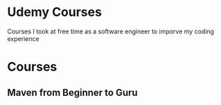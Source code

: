 # Udemy Courses
Courses I took at free time as a software engineer to imporve my coding experience

# Courses

## Maven from Beginner to Guru
